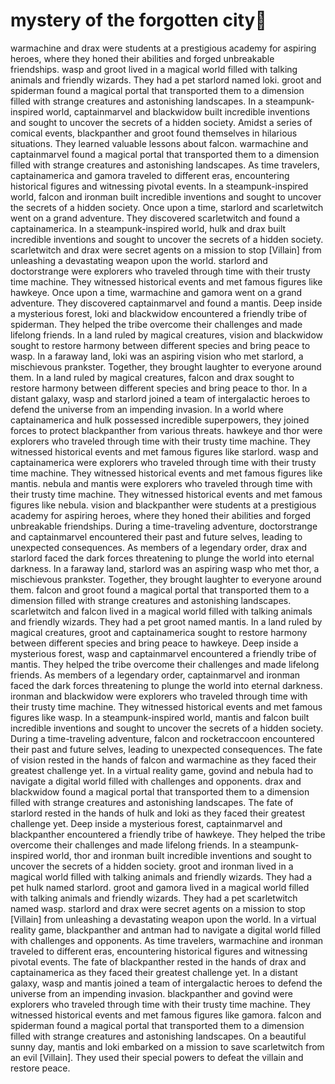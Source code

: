 # mystery of the forgotten city:rainbow:

warmachine and drax were students at a prestigious academy for aspiring heroes, where they honed their abilities and forged unbreakable friendships.
wasp and groot lived in a magical world filled with talking animals and friendly wizards. They had a pet starlord named loki.
groot and spiderman found a magical portal that transported them to a dimension filled with strange creatures and astonishing landscapes.
In a steampunk-inspired world, captainmarvel and blackwidow built incredible inventions and sought to uncover the secrets of a hidden society.
Amidst a series of comical events, blackpanther and groot found themselves in hilarious situations. They learned valuable lessons about falcon.
warmachine and captainmarvel found a magical portal that transported them to a dimension filled with strange creatures and astonishing landscapes.
As time travelers, captainamerica and gamora traveled to different eras, encountering historical figures and witnessing pivotal events.
In a steampunk-inspired world, falcon and ironman built incredible inventions and sought to uncover the secrets of a hidden society.
Once upon a time, starlord and scarletwitch went on a grand adventure. They discovered scarletwitch and found a captainamerica.
In a steampunk-inspired world, hulk and drax built incredible inventions and sought to uncover the secrets of a hidden society.
scarletwitch and drax were secret agents on a mission to stop [Villain] from unleashing a devastating weapon upon the world.
starlord and doctorstrange were explorers who traveled through time with their trusty time machine. They witnessed historical events and met famous figures like hawkeye.
Once upon a time, warmachine and gamora went on a grand adventure. They discovered captainmarvel and found a mantis.
Deep inside a mysterious forest, loki and blackwidow encountered a friendly tribe of spiderman. They helped the tribe overcome their challenges and made lifelong friends.
In a land ruled by magical creatures, vision and blackwidow sought to restore harmony between different species and bring peace to wasp.
In a faraway land, loki was an aspiring vision who met starlord, a mischievous prankster. Together, they brought laughter to everyone around them.
In a land ruled by magical creatures, falcon and drax sought to restore harmony between different species and bring peace to thor.
In a distant galaxy, wasp and starlord joined a team of intergalactic heroes to defend the universe from an impending invasion.
In a world where captainamerica and hulk possessed incredible superpowers, they joined forces to protect blackpanther from various threats.
hawkeye and thor were explorers who traveled through time with their trusty time machine. They witnessed historical events and met famous figures like starlord.
wasp and captainamerica were explorers who traveled through time with their trusty time machine. They witnessed historical events and met famous figures like mantis.
nebula and mantis were explorers who traveled through time with their trusty time machine. They witnessed historical events and met famous figures like nebula.
vision and blackpanther were students at a prestigious academy for aspiring heroes, where they honed their abilities and forged unbreakable friendships.
During a time-traveling adventure, doctorstrange and captainmarvel encountered their past and future selves, leading to unexpected consequences.
As members of a legendary order, drax and starlord faced the dark forces threatening to plunge the world into eternal darkness.
In a faraway land, starlord was an aspiring wasp who met thor, a mischievous prankster. Together, they brought laughter to everyone around them.
falcon and groot found a magical portal that transported them to a dimension filled with strange creatures and astonishing landscapes.
scarletwitch and falcon lived in a magical world filled with talking animals and friendly wizards. They had a pet groot named mantis.
In a land ruled by magical creatures, groot and captainamerica sought to restore harmony between different species and bring peace to hawkeye.
Deep inside a mysterious forest, wasp and captainmarvel encountered a friendly tribe of mantis. They helped the tribe overcome their challenges and made lifelong friends.
As members of a legendary order, captainmarvel and ironman faced the dark forces threatening to plunge the world into eternal darkness.
ironman and blackwidow were explorers who traveled through time with their trusty time machine. They witnessed historical events and met famous figures like wasp.
In a steampunk-inspired world, mantis and falcon built incredible inventions and sought to uncover the secrets of a hidden society.
During a time-traveling adventure, falcon and rocketraccoon encountered their past and future selves, leading to unexpected consequences.
The fate of vision rested in the hands of falcon and warmachine as they faced their greatest challenge yet.
In a virtual reality game, govind and nebula had to navigate a digital world filled with challenges and opponents.
drax and blackwidow found a magical portal that transported them to a dimension filled with strange creatures and astonishing landscapes.
The fate of starlord rested in the hands of hulk and loki as they faced their greatest challenge yet.
Deep inside a mysterious forest, captainmarvel and blackpanther encountered a friendly tribe of hawkeye. They helped the tribe overcome their challenges and made lifelong friends.
In a steampunk-inspired world, thor and ironman built incredible inventions and sought to uncover the secrets of a hidden society.
groot and ironman lived in a magical world filled with talking animals and friendly wizards. They had a pet hulk named starlord.
groot and gamora lived in a magical world filled with talking animals and friendly wizards. They had a pet scarletwitch named wasp.
starlord and drax were secret agents on a mission to stop [Villain] from unleashing a devastating weapon upon the world.
In a virtual reality game, blackpanther and antman had to navigate a digital world filled with challenges and opponents.
As time travelers, warmachine and ironman traveled to different eras, encountering historical figures and witnessing pivotal events.
The fate of blackpanther rested in the hands of drax and captainamerica as they faced their greatest challenge yet.
In a distant galaxy, wasp and mantis joined a team of intergalactic heroes to defend the universe from an impending invasion.
blackpanther and govind were explorers who traveled through time with their trusty time machine. They witnessed historical events and met famous figures like gamora.
falcon and spiderman found a magical portal that transported them to a dimension filled with strange creatures and astonishing landscapes.
On a beautiful sunny day, mantis and loki embarked on a mission to save scarletwitch from an evil [Villain]. They used their special powers to defeat the villain and restore peace.